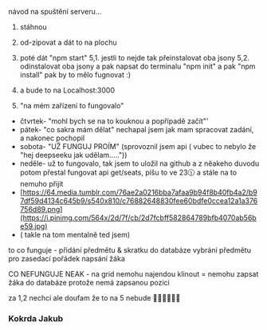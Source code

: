 návod na spuštění serveru...

1. stáhnou
2. od-zipovat a dát to na plochu



5.  poté dát "npm start"
     5,1. jestli to nejde tak přeinstalovat oba jsony
        5,2. odinstalovat oba jsony a pak napsat do terminalu "npm init" a pak "npm install" pak by to mělo fugnovat :)
7.  a bude to na Localhost:3000
8.  "na mém zařízení to fungovalo"



- čtvrtek- "mohl bych se na to kouknou a popřípadě začít"'
- pátek- "co sakra mám dělat" nechapal jsem jak mam spracovat zadání, a nakonec pochopil
- sobota- "UŽ FUNGUJ PROÍM" (sprovoznil jsem api ( vubec to nebylo že "hej deepseeku jak udělam....."))
- neděle- už to fungovalo, tak jsem to uložil na github a z něakeho duvodu potom přestal fungovat api get/seats, píšu to ve 23🕦 a stále na to nemuho přijít 
- [https://64.media.tumblr.com/76ae2a0216bba7afaa9b94f8b40fb4a2/b97df59d4134c645b9/s540x810/c76882648830fee60bdfe0ccea12a1a376756d89.png](https://i.pinimg.com/564x/2d/7f/cb/2d7fcbff582864789bfb4070ab56be59.jpg)
- ( takle na tom mentalně ted jsem)



to co funguje -
přidání předmětu & skratku do databáze
vybrání předmětu pro zasedací pořádek
napsání žáka

CO NEFUNGUJE NEAK -
na grid nemohu najendou klinout = nemohu zapsat žáka do databáze protože nemá zapsanou pozici



za 1,2 nechci ale doufam že to na 5 nebude 🙏🙏😭😭🥀🥀

### Kokrda Jakub                                                      
